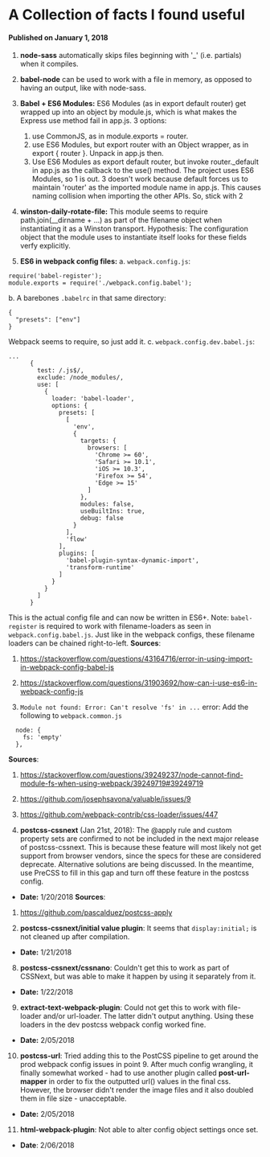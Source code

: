 # A Collection of facts I found useful

#### Published on January 1, 2018

1. **node-sass** automatically skips files beginning with '\_' (i.e. partials) when it compiles.

2. **babel-node** can be used to work with a file in memory, as opposed to having an output, like with node-sass.

3. **Babel + ES6 Modules:** ES6 Modules (as in export default router) get wrapped up into an object by module.js, which is what makes the Express use method fail in app.js. 3 options:

   1. use CommonJS, as in module.exports = router.
   2. use ES6 Modules, but export router with an Object wrapper, as in export { router }. Unpack in app.js then.
   3. Use ES6 Modules as export default router, but invoke router.\_default in app.js as the callback to the use() method.
      The project uses ES6 Modules, so 1 is out. 3 doesn't work because default forces us to maintain 'router' as the imported module name in app.js. This causes naming collision when importing the other APIs. So, stick with 2

4. **winston-daily-rotate-file:** This module seems to require path.join(\_\_dirname + ...) as part of the filename object when instantiating it as a Winston transport. Hypothesis: The configuration object that the module uses to instantiate itself looks for these fields verfy explicitly.

5. **ES6 in webpack config files:**
a. `webpack.config.js`:
```
require('babel-register');
module.exports = require('./webpack.config.babel');
```
b. A barebones `.babelrc` in that same directory:
```
{
  "presets": ["env"]
}
```
Webpack seems to require, so just add it.
c. `webpack.config.dev.babel.js`:
```
...
      {
        test: /.js$/,
        exclude: /node_modules/,
        use: [
          {
            loader: 'babel-loader',
            options: {
              presets: [
                [
                  'env',
                  {
                    targets: {
                      browsers: [
                        'Chrome >= 60',
                        'Safari >= 10.1',
                        'iOS >= 10.3',
                        'Firefox >= 54',
                        'Edge >= 15'
                      ]
                    },
                    modules: false,
                    useBuiltIns: true,
                    debug: false
                  }
                ],
                'flow'
              ],
              plugins: [
                'babel-plugin-syntax-dynamic-import',
                'transform-runtime'
              ]
            }
          }
        ]
      }
```
This is the actual config file and can now be written in ES6+.
Note: `babel-register` is required to work with filename-loaders as seen in `webpack.config.babel.js`. Just like in the webpack configs, these filename loaders can be chained right-to-left.
**Sources**:
1. https://stackoverflow.com/questions/43164716/error-in-using-import-in-webpack-config-babel-js
2. https://stackoverflow.com/questions/31903692/how-can-i-use-es6-in-webpack-config-js

6. `Module not found: Error: Can't resolve 'fs' in ...` error: Add the following to `webpack.common.js`
```
  node: {
    fs: 'empty'
  },
```
**Sources**:
1. https://stackoverflow.com/questions/39249237/node-cannot-find-module-fs-when-using-webpack/39249719#39249719
2. https://github.com/josephsavona/valuable/issues/9
3. https://github.com/webpack-contrib/css-loader/issues/447

6. **postcss-cssnext** (Jan 21st, 2018): The @apply rule and custom property sets are confirmed to not be included in the next major release of postcss-cssnext. This is because these feature will most likely not get support from browser vendors, since the specs for these are considered deprecate. Alternative solutions are being discussed. In the meantime, use PreCSS to fill in this gap and turn off these feature in the postcss config.
- **Date:** 1/20/2018
**Sources**:
1. https://github.com/pascalduez/postcss-apply

7. **postcss-cssnext/initial value plugin**: It seems that `display:initial;`  is not cleaned up after compilation.
- **Date:** 1/21/2018

8. **postcss-cssnext/cssnano**: Couldn't get this to work as part of CSSNext, but was able to make it happen by using it separately from it.
- **Date:** 1/22/2018

9. **extract-text-webpack-plugin**: Could not get this to work with file-loader and/or url-loader. The latter didn't output anything. Using these loaders in the dev postcss webpack config worked fine.
- **Date:** 2/05/2018

10. **postcss-url**: Tried adding this to the PostCSS pipeline to get around the prod webpack config issues in point 9. After much config wrangling, it finally somewhat worked - had to use another plugin called **post-url-mapper** in order to fix the outputted url() values in the final css. However, the browser didn't render the image files and it also doubled them in file size - unacceptable.
- **Date:** 2/05/2018

11. **html-webpack-plugin**: Not able to alter config object settings once set.
- **Date**: 2/06/2018
